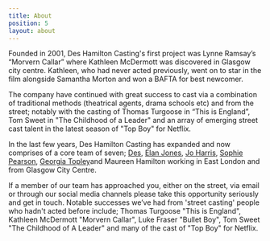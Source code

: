 ```yaml
---
title: About
position: 5
layout: about
---
```


Founded in 2001, Des Hamilton Casting's first project was Lynne Ramsay’s “Morvern Callar” where Kathleen McDermott was discovered in Glasgow city centre. Kathleen, who had never acted previously, went on to star in the film alongside Samantha Morton and won a BAFTA for best newcomer.

The company have continued with great success to cast via a combination of traditional methods (theatrical agents, drama schools etc) and from the street; notably with the casting of Thomas Turgoose in “This is England”, Tom Sweet in "The Childhood of a Leader" and an array of emerging street cast talent in the latest season of "Top Boy" for Netflix.

In the last few years, Des Hamilton Casting has expanded and now comprises of a core team of seven; [Des](http://www.imdb.com/name/nm1060389/), [Elan Jones](http://www.imdb.com/name/nm5637903/), [Jo Harris](http://www.imdb.com/name/nm7248690/), [Sophie Pearson](http://www.imdb.com/name/nm8055072/), [Georgia Topley](http://www.imdb.com/name/nm8873192/)and Maureen Hamilton working in East London and from Glasgow City Centre.

If a member of our team has approached you, either on the street, via email or through our social media channels please take this opportunity seriously and get in touch. Notable successes we’ve had from 'street casting' people who hadn't acted before include; Thomas Turgoose "This is England", Kathleen McDermott "Morvern Callar", Luke Fraser "Bullet Boy", Tom Sweet "The Childhood of A Leader" and many of the cast of "Top Boy" for Netflix.
